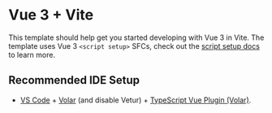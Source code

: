 # Vue 3 + Vite

This template should help get you started developing with Vue 3 in Vite. The 
template uses Vue 3 `<script setup>` SFCs, check out the 
[script setup docs](https://v3.vuejs.org/api/sfc-script-setup.html#sfc-script-setup)
to learn more.

## Recommended IDE Setup

- [VS Code](https://code.visualstudio.com/) + 
  [Volar](https://marketplace.visualstudio.com/items?itemName=Vue.volar) (and 
  disable Vetur) + 
  [TypeScript Vue Plugin (Volar)](https://marketplace.visualstudio.com/items?itemName=Vue.vscode-typescript-vue-plugin).

